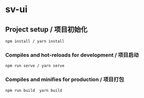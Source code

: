 # sv-ui

## Project setup / 项目初始化
```
npm install / yarn install
```

### Compiles and hot-reloads for development  /  项目启动
```
npm run serve / yarn serve
```

### Compiles and minifies for production  / 项目打包
```
npm run build  yarn build
```

### 

